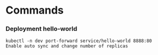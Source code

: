 # Commands
### Deployment hello-world
```
kubectl -n dev port-forward service/hello-world 8888:80
Enable auto sync and change number of replicas
```